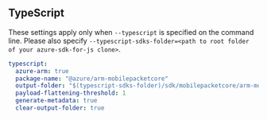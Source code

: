 ## TypeScript

These settings apply only when `--typescript` is specified on the command line.
Please also specify `--typescript-sdks-folder=<path to root folder of your azure-sdk-for-js clone>`.

```yaml $(typescript)
typescript:
  azure-arm: true
  package-name: "@azure/arm-mobilepacketcore"
  output-folder: "$(typescript-sdks-folder)/sdk/mobilepacketcore/arm-mobilepacketcore"
  payload-flattening-threshold: 1
  generate-metadata: true
  clear-output-folder: true
```

